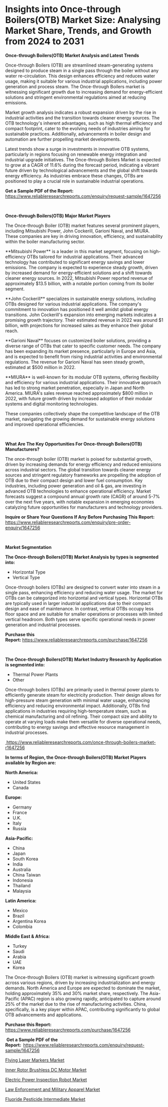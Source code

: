 <p><h1>Insights into Once-through Boilers(OTB) Market Size: Analysing Market Share, Trends, and Growth from 2024 to 2031</h1></p><p><strong>Once-through Boilers(OTB) Market Analysis and Latest Trends</strong></p>
<p><p>Once-through Boilers (OTB) are streamlined steam-generating systems designed to produce steam in a single pass through the boiler without any water re-circulation. This design enhances efficiency and reduces water usage, making it suitable for various industrial applications, including power generation and process steam. The Once-through Boilers market is witnessing significant growth due to increasing demand for energy-efficient solutions and stringent environmental regulations aimed at reducing emissions.</p><p>Market growth analysis indicates a robust expansion driven by the rise in industrial activities and the transition towards cleaner energy sources. The OTB technology's inherent advantages, such as high thermal efficiency and compact footprint, cater to the evolving needs of industries aiming for sustainable practices. Additionally, advancements in boiler design and automation are further propelling market developments.</p><p>Latest trends show a surge in investments in innovative OTB systems, particularly in regions focusing on renewable energy integration and industrial upgrade initiatives. The Once-through Boilers Market is expected to grow at a CAGR of 11.6% during the forecast period, indicating a vibrant future driven by technological advancements and the global shift towards energy efficiency. As industries embrace these changes, OTBs are positioned to play a crucial role in sustainable industrial operations.</p></p>
<p><strong>Get a Sample PDF of the Report:&nbsp;</strong> <a href="https://www.reliableresearchreports.com/enquiry/request-sample/1647256?utm_campaign=7&utm_medium=2&utm_source=Github&utm_content=ia&utm_term=30102024&utm_id=once-through-boilersotb">https://www.reliableresearchreports.com/enquiry/request-sample/1647256</a></p>
<p>&nbsp;</p>
<p><strong>Once-through Boilers(OTB) Major Market Players</strong></p>
<p><p>The Once-through Boiler (OTB) market features several prominent players, including Mitsubishi Power, John Cockerill, Garioni Naval, and MIURA. These companies are key in driving innovation, efficiency, and sustainability within the boiler manufacturing sector.</p><p>**Mitsubishi Power** is a leader in this market segment, focusing on high-efficiency OTBs tailored for industrial applications. Their advanced technology has contributed to significant energy savings and lower emissions. The company is expected to experience steady growth, driven by increased demand for energy-efficient solutions and a shift towards cleaner energy sources. In 2022, Mitsubishi Power reported revenue of approximately $13.5 billion, with a notable portion coming from its boiler segment.</p><p>**John Cockerill** specializes in sustainable energy solutions, including OTBs designed for various industrial applications. The company's commitment to innovation has positioned it well amidst global energy transitions. John Cockerill's expansion into emerging markets indicates a promising growth trajectory. Their estimated revenue in 2022 was around $1 billion, with projections for increased sales as they enhance their global reach.</p><p>**Garioni Naval** focuses on customized boiler solutions, providing a diverse range of OTBs that cater to specific customer needs. The company has been expanding its market presence, particularly in Europe and Asia, and is expected to benefit from rising industrial activities and environmental regulations. The revenue for Garioni Naval has seen steady growth, estimated at $500 million in 2022.</p><p>**MIURA** is well-known for its modular OTB systems, offering flexibility and efficiency for various industrial applications. Their innovative approach has led to strong market penetration, especially in Japan and North America. MIURA's sales revenue reached approximately $800 million in 2022, with future growth driven by increased adoption of their modular systems and digital monitoring technologies.</p><p>These companies collectively shape the competitive landscape of the OTB market, navigating the growing demand for sustainable energy solutions and improved operational efficiencies.</p></p>
<p>&nbsp;</p>
<p><strong>What Are The Key Opportunities For Once-through Boilers(OTB) Manufacturers?</strong></p>
<p><p>The once-through boiler (OTB) market is poised for substantial growth, driven by increasing demands for energy efficiency and reduced emissions across industrial sectors. The global transition towards cleaner energy sources and stringent regulatory frameworks are propelling the adoption of OTB due to their compact design and lower fuel consumption. Key industries, including power generation and oil & gas, are investing in advanced OTB technologies to enhance operational efficiency. Market forecasts suggest a compound annual growth rate (CAGR) of around 5-7% over the next five years, with notable expansion in emerging economies catalyzing future opportunities for manufacturers and technology providers.</p></p>
<p><strong>Inquire or Share Your Questions If Any Before Purchasing This Report:</strong> <a href="https://www.reliableresearchreports.com/enquiry/pre-order-enquiry/1647256?utm_campaign=7&utm_medium=2&utm_source=Github&utm_content=ia&utm_term=30102024&utm_id=once-through-boilersotb">https://www.reliableresearchreports.com/enquiry/pre-order-enquiry/1647256</a></p>
<p>&nbsp;</p>
<p><strong>Market Segmentation</strong></p>
<p><strong>The Once-through Boilers(OTB) Market Analysis by types is segmented into:</strong></p>
<p><ul><li>Horizontal Type</li><li>Vertical Type</li></ul></p>
<p><p>Once-through boilers (OTBs) are designed to convert water into steam in a single pass, enhancing efficiency and reducing water usage. The market for OTBs can be categorized into horizontal and vertical types. Horizontal OTBs are typically used in larger industrial applications due to their compact design and ease of maintenance. In contrast, vertical OTBs occupy less floor space and are suitable for smaller operations or processes with limited vertical headroom. Both types serve specific operational needs in power generation and industrial processes.</p></p>
<p><strong>Purchase this Report:&nbsp;</strong><a href="https://www.reliableresearchreports.com/purchase/1647256?utm_campaign=7&utm_medium=2&utm_source=Github&utm_content=ia&utm_term=30102024&utm_id=once-through-boilersotb">https://www.reliableresearchreports.com/purchase/1647256</a></p>
<p>&nbsp;</p>
<p><strong>The Once-through Boilers(OTB) Market Industry Research by Application is segmented into:</strong></p>
<p><ul><li>Thermal Power Plants</li><li>Other</li></ul></p>
<p><p>Once-through boilers (OTBs) are primarily used in thermal power plants to efficiently generate steam for electricity production. Their design allows for high-pressure steam generation with minimal water usage, enhancing efficiency and reducing environmental impact. Additionally, OTBs find applications in industries requiring high-temperature steam, such as chemical manufacturing and oil refining. Their compact size and ability to operate at varying loads make them versatile for diverse operational needs, contributing to energy savings and effective resource management in industrial processes.</p></p>
<p><a href="https://www.reliableresearchreports.com/once-through-boilers-market-r1647256?utm_campaign=7&utm_medium=2&utm_source=Github&utm_content=ia&utm_term=30102024&utm_id=once-through-boilersotb">&nbsp;https://www.reliableresearchreports.com/once-through-boilers-market-r1647256</a></p>
<p><strong>In terms of Region, the Once-through Boilers(OTB) Market Players available by Region are:</strong></p>
<p>
    <p> <strong> North America: </strong>
        <ul>
            <li>United States</li>
            <li>Canada</li>
        </ul>
        </p> 
    <p> <strong> Europe: </strong>
        <ul>
            <li>Germany</li>
            <li>France</li>
            <li>U.K.</li>
            <li>Italy</li>
            <li>Russia</li>
        </ul>
        </p> 
    <p> <strong> Asia-Pacific: </strong>
        <ul>
            <li>China</li>
            <li>Japan</li>
            <li>South Korea</li>
            <li>India</li>
            <li>Australia</li>
            <li>China Taiwan</li>
            <li>Indonesia</li>
            <li>Thailand</li>
            <li>Malaysia</li>
        </ul>
        </p> 
    <p> <strong> Latin America: </strong>
        <ul>
            <li>Mexico</li>
            <li>Brazil</li>
            <li>Argentina Korea</li>
            <li>Colombia</li>
        </ul>
        </p> 
    <p> <strong> Middle East & Africa: </strong>
        <ul>
            <li>Turkey</li>
            <li>Saudi</li>
            <li>Arabia</li>
            <li>UAE</li>
            <li>Korea</li>
        </ul>
    </p>
    </p>
<p><p>The Once-through Boilers (OTB) market is witnessing significant growth across various regions, driven by increasing industrialization and energy demands. North America and Europe are expected to dominate the market, holding approximately 35% and 30% market share, respectively. The Asia-Pacific (APAC) region is also growing rapidly, anticipated to capture around 25% of the market due to the rise of manufacturing activities. China, specifically, is a key player within APAC, contributing significantly to global OTB advancements and applications.</p></p>
<p><strong>Purchase this Report: </strong><a href="https://www.reliableresearchreports.com/purchase/1647256?utm_campaign=7&utm_medium=2&utm_source=Github&utm_content=ia&utm_term=30102024&utm_id=once-through-boilersotb">https://www.reliableresearchreports.com/purchase/1647256</a></p>
<p>&nbsp;<strong>Get a Sample PDF of the Report:&nbsp;&nbsp;</strong><a href="https://www.reliableresearchreports.com/enquiry/request-sample/1647256?utm_campaign=7&utm_medium=2&utm_source=Github&utm_content=ia&utm_term=30102024&utm_id=once-through-boilersotb">https://www.reliableresearchreports.com/enquiry/request-sample/1647256</a></p>
<p><strong></strong></p>
<p><p><a href="https://www.linkedin.com/pulse/global-flying-laser-markers-market-trends-innovations-forward-looking-ztpie?utm_campaign=7&utm_medium=2&utm_source=Github&utm_content=ia&utm_term=30102024&utm_id=once-through-boilersotb">Flying Laser Markers Market</a></p><p><a href="https://issuu.com/reportprime-2/docs/inner-rotor-brushless-dc-motor-mark_50133d15c537a3?utm_campaign=7&utm_medium=2&utm_source=Github&utm_content=ia&utm_term=30102024&utm_id=once-through-boilersotb">Inner Rotor Brushless DC Motor Market</a></p><p><a href="https://issuu.com/reportprime-2/docs/electric-power-inspection-robot-mar_ba39188d235b99?utm_campaign=7&utm_medium=2&utm_source=Github&utm_content=ia&utm_term=30102024&utm_id=once-through-boilersotb">Electric Power Inspection Robot Market</a></p><p><a href="https://github.com/MelgarBasny/Market-Research-Report-List-1/blob/main/law-enforcement-and-military-apparel-market.md?utm_campaign=7&utm_medium=2&utm_source=Github&utm_content=ia&utm_term=30102024&utm_id=once-through-boilersotb">Law Enforcement and Military Apparel Market</a></p><p><a href="https://www.linkedin.com/pulse/global-fluoride-pesticide-intermediate-92-cagr-forecast-pz6te?utm_campaign=7&utm_medium=2&utm_source=Github&utm_content=ia&utm_term=30102024&utm_id=once-through-boilersotb">Fluoride Pesticide Intermediate Market</a></p></p>